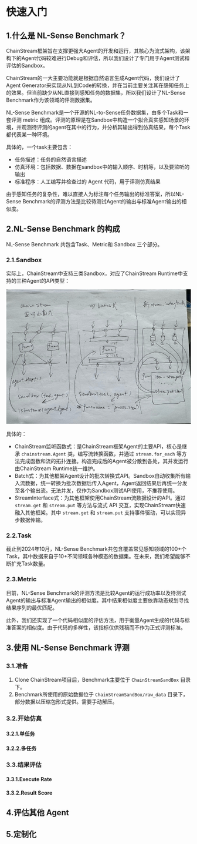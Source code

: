 # 快速入门

## 1.什么是 NL-Sense Benchmark？

ChainStream框架旨在支撑更强大Agent的开发和运行，其核心为流式架构，该架构下的Agent代码较难进行Debug和评估，所以我们设计了专门用于Agent测试和评估的Sandbox。

ChainStream的一大主要功能就是根据自然语言生成Agent代码，我们设计了Agent Generator来实现从NL到Code的转换，并在当前主要关注其在感知任务上的效果。但当前缺少从NL直接到感知任务的数据集，所以我们设计了NL-Sense Benchmark作为该领域的评测数据集。

NL-Sense Benchmark是一个开源的NL-to-Sense任务数据集，由多个Task和一套评测 metric 组成。评测的原理是在Sandbox中构造一个拟合真实感知场景的环境，并观测待评测的agent在其中的行为，并分析其输出得到仿真结果，每个Task都代表某一种环境。

具体的，一个task主要包含：
- 任务描述：任务的自然语言描述
- 仿真环境：包括数据、数据在sandbox中的输入顺序、时机等，以及要监听的输出
- 标准程序：人工编写并检查过的 Agent 代码，用于评测仿真结果

由于感知任务的复杂性，难以直接人为标注每个任务输出的标准答案，所以NL-Sense Benchmark的评测方法是比较待测试Agent的输出与标准Agent输出的相似度。

## 2.NL-Sense Benchmark 的构成

NL-Sense Benchmark 共包含Task、Metric和 Sandbox 三个部分。

### 2.1.Sandbox

实际上，ChainStream中支持三类Sandbox，对应了ChainStream Runtime中支持的三种Agent的API类型：

![sandbox_type.png](..%2Fimg%2Fsandbox_type.png)

具体的：

- ChainStream监听函数式：是ChainStream框架Agent的主要API，核心是继承 `chainstream.Agent` 类，编写流转换函数，并通过 `stream.for_each` 等方法完成函数和流的拓扑连接。构造完成后的Agent被分散到各处，其并发运行由ChainStream Runtime统一维护。
- Batch式：为其他框架Agent设计的批次转换式API。Sandbox自动收集所有输入流数据，统一转换为批次数据后传入Agent，Agent返回结果后再统一分发至各个输出流。无法并发，仅作为Sandbox测试API使用，不推荐使用。
- StreamInterface式：为其他框架使用ChainStream流数据设计的API。通过 `stream.get` 和 `stream.put` 等方法与流式 API 交互，实现ChainStream快速融入其他框架。其中 `stream.get` 和 `stream.put` 支持事件驱动，可以实现异步数据传输。

### 2.2.Task

截止到2024年10月，NL-Sense Benchmark共包含覆盖常见感知领域的100+个Task，其中数据来自于10+不同领域各种模态的数据集。在未来，我们希望能够不断扩充Task数量。

### 2.3.Metric

目前，NL-Sense Benchmark的评测方法是比较Agent的运行成功率以及待测试Agent的输出与标准Agent输出的相似度。其中结果相似度主要依靠动态规划寻找结果序列的最优匹配。

此外，我们还实现了一个代码相似度的评估方法，用于衡量Agent生成的代码与标准答案的相似度。由于代码的多样性，该指标仅供残稿而不作为正式评测标准。

## 3.使用 NL-Sense Benchmark 评测
### 3.1.准备

1. Clone ChainStream项目后，Benchmark主要位于 `ChainStreamSandBox` 目录下。
2. Benchmark所使用的原始数据位于 `ChainStreamSandBox/raw_data` 目录下，部分数据以压缩包形式提供。需要手动解压。

### 3.2.开始仿真

#### 3.2.1.单任务

#### 3.2.2.多任务

### 3.3.结果评估

#### 3.3.1.Execute Rate

#### 3.3.2.Result Score

## 4.评估其他 Agent

## 5.定制化

